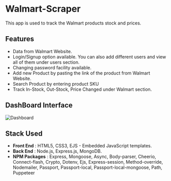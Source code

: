 # Walmart-Scraper
This app is used to track the Walmart products stock and prices. </br> 

## Features

- Data from Walmart Website. 
- Login/Signup option available. You can also add different users and view all of them under users section.
- Changing password facility available. 
- Add new Product by pasting the link of the product from Walmart Website.
- Search Product by entering product SKU
- Track In-Stock, Out-Stock, Price Changed under Walmart section.



## DashBoard Interface 
![Dashboard](https://user-images.githubusercontent.com/47499505/121127812-f98e0700-c847-11eb-9fb9-49c5b988735c.png)

## Stack Used
- <b>Front End</b> : HTML5, CSS3, EJS - Embedded JavaScript templates.
- <b>Back End</b> : Node.js, Express.js, MongoDB.
- <b>NPM Packages</b> : Express, Mongoose, Async, Body-parser, Cheerio, Connect-flash, Crypto, Dotenv, Ejs, Express-session, Method-override, Nodemailer, Passport, Passport-local, Passport-local-mongoose, Path, Puppeteer
